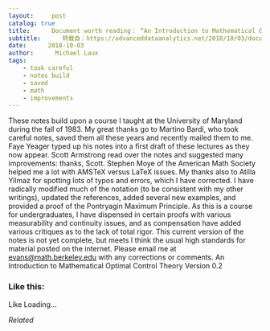 ```yaml
---
layout:     post
catalog: true
title:      Document worth reading： “An Introduction to Mathematical Optimal Control Theory Version 0.2”
subtitle:      转载自：https://advanceddataanalytics.net/2018/10/03/document-worth-reading-an-introduction-to-mathematical-optimal-control-theory-version-0-2/
date:      2018-10-03
author:      Michael Laux
tags:
    - took careful
    - notes build
    - saved
    - math
    - improvements
---
```


These notes build upon a course I taught at the University of Maryland during the fall of 1983. My great thanks go to Martino Bardi, who took careful notes, saved them all these years and recently mailed them to me. Faye Yeager typed up his notes into a first draft of these lectures as they now appear. Scott Armstrong read over the notes and suggested many improvements: thanks, Scott. Stephen Moye of the American Math Society helped me a lot with AMSTeX versus LaTeX issues. My thanks also to Atilla Yilmaz for spotting lots of typos and errors, which I have corrected. I have radically modified much of the notation (to be consistent with my other writings), updated the references, added several new examples, and provided a proof of the Pontryagin Maximum Principle. As this is a course for undergraduates, I have dispensed in certain proofs with various measurability and continuity issues, and as compensation have added various critiques as to the lack of total rigor. This current version of the notes is not yet complete, but meets I think the usual high standards for material posted on the internet. Please email me at evans@math.berkeley.edu with any corrections or comments. An Introduction to Mathematical Optimal Control Theory Version 0.2





### Like this:

Like Loading...


*Related*

